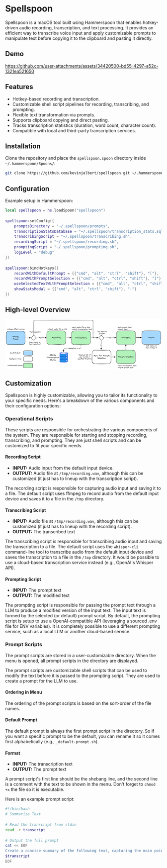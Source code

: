 # Spellspoon

Spellspoon is a macOS tool built using Hammerspoon that enables hotkey-driven audio recording, transcription, and text processing. It provides an efficient way to transcribe voice input and apply customizable prompts to manipulate text before copying it to the clipboard and pasting it directly.

## Demo

https://github.com/user-attachments/assets/34420500-bd55-4297-a52c-1321ea521650

## Features

- Hotkey-based recording and transcription.
- Customizable shell script pipelines for recording, transcribing, and prompting.
- Flexible text transformation via prompts.
- Supports clipboard copying and direct pasting.
- Tracks transcription statistics (duration, word count, character count).
- Compatible with local and third-party transcription services.

## Installation

Clone the repository and place the `spellspoon.spoon` directory inside `~/.hammerspoon/Spoons/`:

```sh
git clone https://github.com/kevinjalbert/spellspoon.git ~/.hammerspoon/Spoons/spellspoon.spoon
```

## Configuration

Example setup in Hammerspoon:

```lua
local spellspoon = hs.loadSpoon("spellspoon")

spellspoon:setConfig({
    promptsDirectory = "~/.spellspoon/prompts",
    transcriptionStatsDatabase = "~/.spellspoon/transcription_stats.sqlite",
    transcribingScript = "~/.spellspoon/transcribing.sh",
    recordingScript = "~/.spellspoon/recording.sh",
    promptingScript = "~/.spellspoon/prompting.sh",
    logLevel = "debug"
})

spellspoon:bindHotkeys({
    recordWithDefaultPrompt = {{"cmd", "alt", "ctrl", "shift"}, "["},
    recordWithPromptSelection = {{"cmd", "alt", "ctrl", "shift"}, "]"},
    useSelectedTextWithPromptSelection = {{"cmd", "alt", "ctrl", "shift"}, "="},
    showStatsModal = {{"cmd", "alt", "ctrl", "shift"}, "-"}
})
```

## High-level Overview

![](spellspoon.excalidraw.png)

## Customization

Spellspoon is highly customizable, allowing you to tailor its functionality to your specific needs. Here's a breakdown of the various components and their configuration options:

### Operational Scripts

These scripts are responsible for orchestrating the various components of the system. They are responsible for starting and stopping recording, transcribing, and prompting. They are just shell scripts and can be customized to fit your specific needs.

#### Recording Script

- **INPUT:** Audio input from the default input device.
- **OUTPUT:** Audio file at `/tmp/recording.wav`, although this can be customized (it just has to lineup with the transcription script).

The recording script is responsible for capturing audio input and saving it to a file. The default script uses ffmpeg to record audio from the default input device and saves it to a file in the `/tmp` directory.

#### Transcribing Script

- **INPUT:** Audio file at `/tmp/recording.wav`, although this can be customized (it just has to lineup with the recording script).
- **OUTPUT:** The transcribed text

The transcribing script is responsible for transcribing audio input and saving the transcription to a file. The default script uses the `whisper-cli` command-line tool to transcribe audio from the default input device and saves the transcription to a file in the `/tmp` directory. It would be possible to use a cloud-based transcription service instead (e.g., OpenAI's Whisper API).

#### Prompting Script

- **INPUT:** The prompt text
- **OUTPUT:** The modified text

The prompting script is responsible for passing the prompt text through a LLM to produce a modified version of the input text. The input text is formed by the selected (or default) prompt script. By default, the prompting script is setup to use a OpenAI-compatible API (leveraging a sourced .env file for ENV variables). It is completely possible to use a different prompting service, such as a local LLM or another cloud-based service.

### Prompt Scripts

The prompt scripts are stored in a user-customizable directory. When the menu is opened, all prompt scripts in the directory are displayed.

The prompt scripts are customizable shell scripts that can be used to modify the text before it is passed to the prompting script. They are used to create a prompt for the LLM to use.

#### Ordering in Menu

The ordering of the prompt scripts is based on the sort-order of the file names.

#### Default Prompt

The default prompt is always the first prompt script in the directory. So if you want a specific prompt to be the default, you can rename it so it comes first alphabetically (e.g., `_default-prompt.sh`).

#### Format

- **INPUT:** The transcription text
- **OUTPUT:** The prompt text

A prompt script's first line should be the shebang line, and the second line is a comment with the text to be shown in the menu. Don't forget to `chmod +x` the file so it is executable.

Here is an example prompt script:

```bash
#!/bin/bash
# Summarize Text

# Read the transcript from stdin
read -r transcript

# Output the full prompt
cat << EOF
Create a concise summary of the following text, capturing the main points and key ideas:
$transcript
EOF
```
